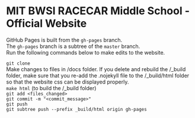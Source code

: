 # MIT BWSI RACECAR Middle School - Official Website      

GitHub Pages is built from the ```gh-pages``` branch.    
The ```gh-pages``` branch is a subtree of the ```master``` branch.    
Run the following commands below to make edits to the website.     

```git clone```     
Make changes to files in /docs folder. If you delete and rebuild the /_build folder, make sure that you re-add the .nojekyll file to the /_build/html folder so that the website css can be displayed properly.          
```make html``` (to build the /_build folder)     
```git add <files_changed>```     
```git commit -m "<commit_message>"```     
```git push```     
```git subtree push --prefix _build/html origin gh-pages```     